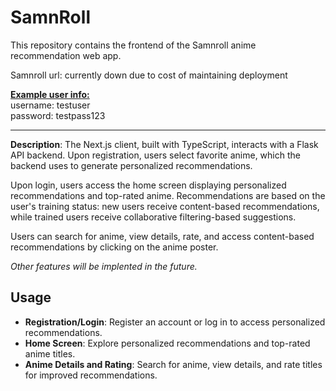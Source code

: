 # SamnRoll
This repository contains the frontend of the Samnroll anime recommendation web app.

Samnroll url: currently down due to cost of maintaining deployment

<u>**Example user info:**</u><br>
username: testuser<br>
password: testpass123

---

**Description**: The Next.js client, built with TypeScript, interacts with a Flask API backend. Upon registration, users select favorite anime, which the backend uses to generate personalized recommendations.

Upon login, users access the home screen displaying personalized recommendations and top-rated anime. Recommendations are based on the user's training status: new users receive content-based recommendations, while trained users receive collaborative filtering-based suggestions.

Users can search for anime, view details, rate, and access content-based recommendations by clicking on the anime poster.

*Other features will be implented in the future.*

## Usage

* **Registration/Login**: Register an account or log in to access personalized recommendations.
* **Home Screen**: Explore personalized recommendations and top-rated anime titles.
* **Anime Details and Rating**: Search for anime, view details, and rate titles for improved recommendations.
